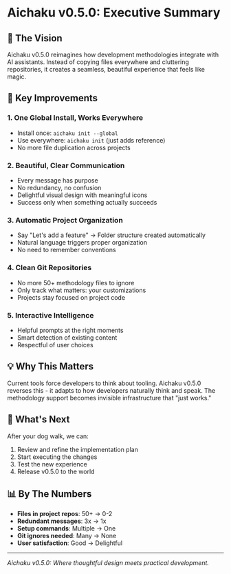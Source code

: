 # Aichaku v0.5.0: Executive Summary

## 🎯 The Vision

Aichaku v0.5.0 reimagines how development methodologies integrate with AI assistants. Instead of copying files everywhere and cluttering repositories, it creates a seamless, beautiful experience that feels like magic.

## 🔑 Key Improvements

### 1. **One Global Install, Works Everywhere**
- Install once: `aichaku init --global`
- Use everywhere: `aichaku init` (just adds reference)
- No more file duplication across projects

### 2. **Beautiful, Clear Communication**
- Every message has purpose
- No redundancy, no confusion  
- Delightful visual design with meaningful icons
- Success only when something actually succeeds

### 3. **Automatic Project Organization**
- Say "Let's add a feature" → Folder structure created automatically
- Natural language triggers proper organization
- No need to remember conventions

### 4. **Clean Git Repositories**
- No more 50+ methodology files to ignore
- Only track what matters: your customizations
- Projects stay focused on project code

### 5. **Interactive Intelligence**
- Helpful prompts at the right moments
- Smart detection of existing content
- Respectful of user choices

## 💡 Why This Matters

Current tools force developers to think about tooling. Aichaku v0.5.0 reverses this - it adapts to how developers naturally think and speak. The methodology support becomes invisible infrastructure that "just works."

## 🚀 What's Next

After your dog walk, we can:
1. Review and refine the implementation plan
2. Start executing the changes
3. Test the new experience
4. Release v0.5.0 to the world

## 📊 By The Numbers

- **Files in project repos**: 50+ → 0-2
- **Redundant messages**: 3x → 1x  
- **Setup commands**: Multiple → One
- **Git ignores needed**: Many → None
- **User satisfaction**: Good → Delightful

---

*Aichaku v0.5.0: Where thoughtful design meets practical development.*